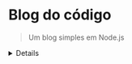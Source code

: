 # Blog do código
> Um blog simples em Node.js

<details>

Instalar pacotes:
```
npm install
```

Instalar bcrypt:
```
npm install bcrypt@3.0.8
```

Instalar passport:
```
npm install passport
```

Instalar passport-local:
```
npm install passport-local
```

Instalar JsonWebToken:
```
npm install jsonwebtoken
```

Gerar uma senha secreta aleatória para o JWT:
```
node -e "console.log(require('crypto').randomBytes(256).toString('base64'))"
```

Ler variável de ambiente em aplicações node:
```
npm install dotenv
```

Instalar Bearer Token:
```
npm install passport-http-bearer
``` 

Instalar o Redis:
```
npm install redis
`` 

</details>